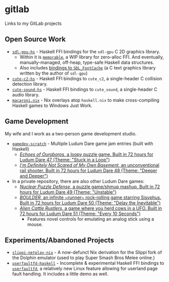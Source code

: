 # gitlab
Links to my GitLab projects

## Open Source Work
- [`sdl-gpu-hs`](https://gitlab.com/macaroni.dev/sdl-gpu-hs) - Haskell FFI bindings for the `sdl-gpu` C 2D graphics library. 
  - Within it is [`memorable`](https://gitlab.com/macaroni.dev/sdl-gpu-hs/-/blob/master/src/Memorable.hs), a WIP library for zero-alloc FFI. And eventually, manually-managed, off-heap, type-safe Haskell data structures.
  - Also includes [bindings to `SDL_FontCache`](https://gitlab.com/macaroni.dev/sdl-gpu-hs/-/blob/master/src/SDL/GPU/FC/C.hsc) (a C text graphics library written by the author of `sdl-gpu`)
- [`cute-c2-hs`](https://gitlab.com/macaroni.dev/cute-c2-hs) - Haskell FFI bindings to `cute_c2`, a single-header C collision detection library.
- [`cute-sound-hs`](https://gitlab.com/macaroni.dev/cute-sound-hs) - Haskell FFI bindings to `cute_sound`, a single-header C audio library.
- [`macaroni.nix`](https://gitlab.com/macaroni.dev/macaroni.nix) - Nix overlays atop `haskell.nix` to make cross-compiling Haskell games to Windows Just Work.

## Game Development

My wife and I work as a two-person game development studio.

- [`gamedev-scratch`](https://gitlab.com/macaroni.dev/gamedev-scratch) - Multiple Ludum Dare game jam entries (built with Haskell)
  - [*Echoes of Ouroboros*, a loopy puzzle game. Built in 72 hours for Ludum Dare 47 (Theme: "Stuck in a Loop")](https://ldjam.com/events/ludum-dare/47/echoes-of-ouroboros)
  - [*I'm Definitely Not Scared of My Own Basement*, an unconventional rail shooter. Built in 72 hours for Ludum Dare 48 (Theme: "Deeper and Deeper")](https://ldjam.com/events/ludum-dare/48/im-definitely-not-scared-of-my-own-basement)
- In a private repository, there are also other Ludum Dare games:
    - [*Nuclear Puzzle Defense*, a puzzle game/shmup mashup. Built in 72 hours for Ludum Dare 49 (Theme: "Unstable")](https://ldjam.com/events/ludum-dare/49/nuclear-puzzle-defense)
    - [*BOULDER*, an infinite ~runner~ rock-rolling game starring Sisyphus. Built in 72 hours for Ludum Dare 50 (Theme: "Delay the Inevitable")](https://ldjam.com/events/ludum-dare/50/BOULDER)
    - [*Alien Cattle Rustlers*, a game where you herd cows in a UFO. Built in 72 hours for Ludum Dare 51 (Theme: "Every 10 Seconds")](https://ldjam.com/events/ludum-dare/51/alien-cattle-rustlers)
      - Features novel controls for emulating an analog stick using a mouse.

## Experiments/Abandoned Projects
- [`slippi-netplay-nix`](https://gitlab.com/ramirez7/slippi-netplay-nix) - A now-defunct Nix derivation for the Slippi fork of the Dolphin emulator (used to play Super Smash Bros Melee online.)
- [`userfaultfd-haskell`](https://gitlab.com/ramirez7/userfaultfd-haskell) - Incomplete & experimental Haskell FFI bindings to [`userfaultfd`](https://www.kernel.org/doc/html/latest/admin-guide/mm/userfaultfd.html), a relatively new Linux feature allowing for userland page fault handling. It includes a little demo as well. 
